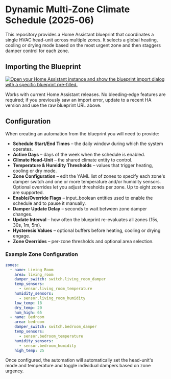 # Dynamic Multi‑Zone Climate Schedule (2025‑06)

This repository provides a Home Assistant blueprint that coordinates a single HVAC head-unit across multiple zones. It selects a global heating, cooling or drying mode based on the most urgent zone and then staggers damper control for each zone.

## Importing the Blueprint

[![Open your Home Assistant instance and show the blueprint import dialog with a specific blueprint pre-filled.](https://my.home-assistant.io/badges/blueprint_import.svg)](https://my.home-assistant.io/redirect/blueprint_import/?blueprint_url=https%3A%2F%2Fraw.githubusercontent.com%2Fbarneyonline%2Fha-multi-zone-climate%2Fmain%2Fblueprints%2Fautomation%2Fmulti_zone_climate.yaml)

Works with current Home Assistant releases. No bleeding‑edge features are
required; if you previously saw an import error, update to a recent HA version
and use the raw blueprint URL above.

## Configuration

When creating an automation from the blueprint you will need to provide:

- **Schedule Start/End Times** – the daily window during which the system operates.
- **Active Days** – days of the week when the schedule is enabled.
- **Climate Head-Unit** – the shared climate entity to control.
- **Temperature & Humidity Thresholds** – values that trigger heating, cooling or dry mode.
- **Zone Configuration** – edit the YAML list of zones to specify each zone's damper switch and one or more temperature and/or humidity sensors. Optional overrides let you adjust thresholds per zone. Up to eight zones are supported.
- **Enable/Override Flags** – input_boolean entities used to enable the schedule and to pause it manually.
- **Damper Update Delay** – seconds to wait between zone damper changes.
- **Update Interval** – how often the blueprint re-evaluates all zones (15s, 30s, 1m, 5m).
- **Hysteresis Values** – optional buffers before heating, cooling or drying engage.
- **Zone Overrides** – per-zone thresholds and optional area selection.

### Example Zone Configuration

```yaml
zones:
  - name: Living Room
    area: living_room
    damper_switch: switch.living_room_damper
    temp_sensors:
      - sensor.living_room_temperature
    humidity_sensors:
      - sensor.living_room_humidity
    low_temp: 18
    dry_temp: 20
    hum_high: 65
  - name: Bedroom
    area: bedroom
    damper_switch: switch.bedroom_damper
    temp_sensors:
      - sensor.bedroom_temperature
    humidity_sensors:
      - sensor.bedroom_humidity
    high_temp: 25
```

Once configured, the automation will automatically set the head-unit's mode and temperature and toggle individual dampers based on zone urgency.
